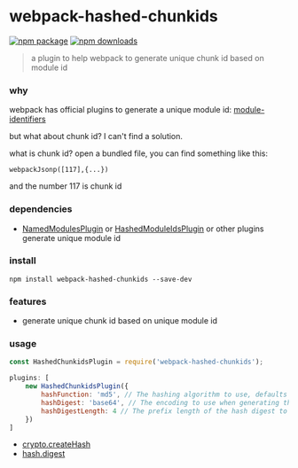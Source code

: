 # webpack-hashed-chunkids
[![npm package](https://img.shields.io/npm/v/webpack-hashed-chunkids.svg)](https://www.npmjs.org/package/webpack-hashed-chunkids)
[![npm downloads](http://img.shields.io/npm/dm/webpack-hashed-chunkids.svg)](https://www.npmjs.org/package/webpack-hashed-chunkids)
> a plugin to help webpack to generate unique chunk id based on module id
### why
webpack has official plugins to generate a unique module id: [module-identifiers](https://webpack.js.org/guides/caching/#module-identifiers)

but what about chunk id? I can't find a solution.

what is chunk id? open a bundled file, you can find something like this:

```
webpackJsonp([117],{...})
```

and the number 117 is chunk id

### dependencies

* [NamedModulesPlugin](https://webpack.js.org/plugins/named-modules-plugin/) or [HashedModuleIdsPlugin](https://webpack.js.org/plugins/hashed-module-ids-plugin/) or other plugins generate unique module id

### install
```
npm install webpack-hashed-chunkids --save-dev
```

### features
* generate unique chunk id based on unique module id

### usage
```javascript
const HashedChunkidsPlugin = require('webpack-hashed-chunkids');

plugins: [
    new HashedChunkidsPlugin({
        hashFunction: 'md5', // The hashing algorithm to use, defaults to 'md5'. All functions from Node.JS' crypto.createHash are supported.
        hashDigest: 'base64', // The encoding to use when generating the hash, defaults to 'base64'. All encodings from Node.JS' hash.digest are supported.
        hashDigestLength: 4 // The prefix length of the hash digest to use, defaults to 4.
    })
]
```
* [crypto.createHash](https://nodejs.org/api/crypto.html#crypto_crypto_createhash_algorithm_options)
* [hash.digest](https://nodejs.org/api/crypto.html#crypto_hash_digest_encoding)
